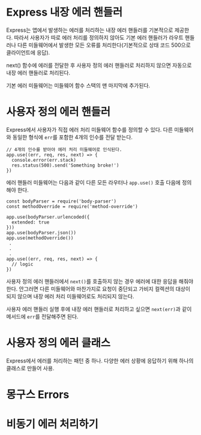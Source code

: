 # Express 내장 에러 핸들러

<!-- 에러 처리 내용 전반적으로 헷갈림 -->
Express는 앱에서 발생하는 에러를 처리하는 내장 에러 핸들러를 기본적으로 제공한다. 따라서 사용자가 따로 에러 처리를 정의하지 않아도 기본 에러 핸들러가 라우트 핸들러나 다른 미들웨어에서 발생한 모든 오류를 처리한다(기본적으로 상태 코드 500으로 클라이언트에 응답).

next() 함수에 에러를 전달한 후 사용자 정의 에러 핸들러로 처리하지 않으면 자동으로 내장 에러 핸들러로 처리된다.

기본 에러 미들웨어는 미들웨어 함수 스택의 맨 마지막에 추가된다.

# 사용자 정의 에러 핸들러

Express에서 사용자가 직접 에러 처리 미들웨어 함수를 정의할 수 있다. 다른 미들웨어와 동일한 형식에 `err`를 포함한 4개의 인수를 전달 받는다.

```
// 4개의 인수를 받아야 에러 처리 미들웨어로 인식된다.
app.use((err, req, res, next) => {
  console.error(err.stack)
  res.status(500).send('Something broke!')
})
```

에러 핸들러 미들웨어는 다음과 같이 다른 모든 라우터나 `app.use()` 호출 다음에 정의해야 한다.
```
const bodyParser = require('body-parser')
const methodOverride = require('method-override')

app.use(bodyParser.urlencoded({
  extended: true
}))
app.use(bodyParser.json())
app.use(methodOverride())
 .
 .
 .
app.use((err, req, res, next) => {
  // logic
})
```

사용자 정의 에러 핸들러에서 `next()`를 호출하지 않는 경우 에러에 대한 응답을 해줘야 한다. 안그러면 다른 미들웨어와 마찬가지로 요청이 중단되고 가비지 컬렉션의 대상이 되지 않으며 내장 에러 처리 미들웨어로도 처리되지 않는다.

사용자 에러 핸들러 실행 후에 내장 에러 핸들러로 처리하고 싶으면 `next(err)`과 같이 메서드에 `err`를 전달해주면 된다.

# 사용자 정의 에러 클래스

Express에서 에러를 처리하는 패턴 중 하나. 다양한 에러 상황에 응답하기 위해 하나의 클래스로 만들어 사용.

# 몽구스 Errors

# 비동기 에러 처리하기